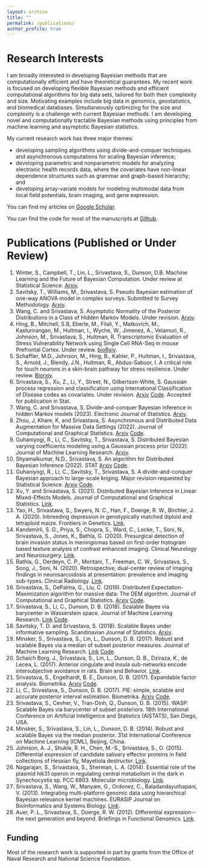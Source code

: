 ```yaml
---
layout: archive
title: ""
permalink: /publications/
author_profile: true
---
```


Research Interests
======
I am broadly interested in developing Bayesian methods that are computationally efficient and have theoretical guarantees. My recent work is focused on developing flexible Bayesian methods and efficient computational algorithms for big data sets, tailored for both their complexity and size. Motivating examples include big data in genomics, geostatistics, and biomedical databases. Simultaneously optimizing for the size and complexity is a challenge with current Bayesian methods. I am developing novel and computationally tractable Bayesian methods using principles from machine learning and asymptotic Bayesian statistics. 

My current research work has three major themes: 
* developing sampling algorithms using divide-and-conquer techniques and asynchronous computations for scaling Bayesian inference;  
* developing parametric and nonparametric models for analyzing electronic health records data, where the covariates have non-linear dependence structures such as grammar and graph-based hierarchy; and 
* developing array-variate models for modeling multimodal data from local field potentials, brain imaging, and gene expression.

You can find my articles on [Google Scholar](https://scholar.google.com/citations?user=BR_89wIAAAAJ&hl=en). 

You can find the code for most of the manuscripts at [Github](https://github.com/blayes). 

Publications (Published or Under Review)
======

1. Winter, S., Campbell, T., Lin, L., Srivastava, S., Dunson, D.B. Machine Learning and the Future of Bayesian Computation. Under review at Statistical Science. [Arxiv](https://arxiv.org/abs/2304.11251).
3. Savitsky, T., Williams, M., Srivastava, S. Pseudo Bayesian estimation of one-way ANOVA model in complex surveys. Submitted to Survey Methodology. [Arxiv](https://arxiv.org/abs/2004.06191). 
2. Wang, C. and Srivastava, S. Asymptotic Normality of the Posterior Distributions in a Class of Hidden Markov Models. Under revision. [Arxiv](https://arxiv.org/abs/2105.14394).
1. Hing, B., Mitchell, S.B, Eberle, M., Filali, Y., Matkovich, M., Kasturirangan, M., Hultman, I., Wyche, W., Jimenez, A., Velamuri, R., Johnson, M., Srivastava, S., Hultman, R. Transcriptomic Evaluation of Stress Vulnerability Network using Single Cell RNA-Seq in mouse Prefrontal Cortex. Under review. [bioRxiv](https://www.biorxiv.org/content/10.1101/2023.05.14.540705v1.abstract).
1. Schaffler, M.D., Johnson, M., Hing, B., Kahler, P., Hultman, I., Srivastava, S., Arnold, J., Blendy, J.N., Hultman, R., Abdus-Saboor, I. A critical role for touch neurons in a skin-brain pathway for stress resilience. Under review. [Biorxiv](https://www.biorxiv.org/content/10.1101/2022.05.23.493062v1). 
1. Srivastava, S., Xu, Z., Li, Y., Street, N., Gilbertson-White, S. Gaussian process regression and classification using International Classification of Disease codes as covariates. Under revision.  [Arxiv](http://arxiv.org/abs/2108.01813) [Code](https://github.com/blayes/ehr-data-analysis). Accepted for publication in Stat.
1. Wang, C. and Srivastava, S. Divide-and-conquer Bayesian inference in hidden Markov models (2023). Electronic Journal of Statistics. [Arxiv](https://arxiv.org/abs/2105.14395). 
1. Zhou, J, Khare, K, and Srivastava, S. Asynchronous and Distributed Data Augmentation for Massive Data Settings (2022). Journal of Computational and Graphical Statistics. [Arxiv](https://arxiv.org/abs/2109.08969) [Code](https://github.com/blayes/ADDA). 
2. Guhaniyogi, R., Li, C., Savitsky, T., Srivastava, S. Distributed Bayesian varying coefficients modeling using a Gaussian process prior (2022). Journal of Machine Learning Research. [Arxiv](https://arxiv.org/abs/2006.00783). 
2. Shyamalkumar, N.D., Srivastava, S. An algorithm for Distributed Bayesian Inference (2022). STAT [Arxiv](https://arxiv.org/abs/1911.07947) [Code](https://github.com/blayes/location-scatter-wasp). 
3. Guhaniyogi, R., Li, C., Savitsky, T., Srivastava, S. A divide-and-conquer Bayesian approach to large-scale kriging. Major revision requested by Statistical Science. [Arxiv](https://arxiv.org/abs/1712.09767) [Code](https://github.com/blayes/LSWASP).
4. Xu, Y. and Srivastava, S. (2021). Distributed Bayesian Inference in Linear Mixed-Effects Models. Journal of Computational and Graphical Statistics. [Link](https://www.tandfonline.com/doi/abs/10.1080/10618600.2020.1869025). 
5. Yao, H., Srivastava, S., Swyers, N. C., Han, F., Doerge, R. W., Birchler, J. A. (2020). Inbreeding depression in genotypically matched diploid and tetraploid maize. Frontiers in Genetics. [Link](https://www.frontiersin.org/articles/10.3389/fgene.2020.564928/full).
6. Kandemirli, S. G., Priya, S., Chopra, S., Ward, C., Locke, T., Soni, N., Srivastava, S., Jones, K., Bathla, G. (2020). Presurgical detection of brain invasion status in meningiomas based on first-order histogram based texture analysis of contrast enhanced imaging. Clinical Neurology and Neurosurgery. [Link](https://europepmc.org/article/med/32932028).
7. Bathla, G., Derdeyn, C. P., Moritani, T., Freeman, C. W., Srivastava, S., Song, J., Soni, N. (2020). Retrospective, dual-center review of imaging findings in neurosarcoidosis at presentation: prevalence and imaging sub-types. Clinical Radiology. [Link](https://pubmed.ncbi.nlm.nih.gov/32703543/).
8. Srivastava, S., DePalma, G., Liu, C. (2019). Distributed Expectation-Maximization algorithm for massive data: The DEM algorithm. Journal of Computational and Graphical Statistics. [Arxiv](https://arxiv.org/abs/1806.07533) [Code](https://github.com/blayes/DEM).
9. Srivastava, S., Li, C., Dunson, D. B. (2018). Scalable Bayes via barycenter in Wasserstein space. Journal of Machine Learning Research. [Link](https://jmlr.org/papers/v19/17-084.html) [Code](https://github.com/blayes/WASP).
10. Savitsky, T. D. and Srivastava, S. (2018). Scalable Bayes under informative sampling. Scandinavian Journal of Statistics. [Arxiv](https://arxiv.org/abs/1606.07488).
11. Minsker, S., Srivastava, S., Lin, L., Dunson, D. B. (2017). Robust and scalable Bayes via a median of subset posterior measures. Journal of Machine Learning Research. [Link](https://jmlr.org/papers/v18/16-655.html) [Code](https://github.com/blayes/Mposterior).
12. Schaich Borg, J., Srivastava, S., Lin, L., Dunson, D. B., Dziraza, K., de Lecea, L. (2017). Anterior cingulate and insula sub-networks encode intersubjective avoidance in rats. Brain and Behavior. [Link](https://onlinelibrary.wiley.com/doi/full/10.1002/brb3.710).
13. Srivastava, S., Engelhardt, B. E., Dunson, D. B. (2017). Expandable factor analysis. Biometrika. [Arxiv](https://arxiv.org/abs/1407.1158) [Code](https://github.com/blayes/xfa).
14. Li, C., Srivastava, S., Dunson, D. B. (2017). PIE: simple, scalable and accurate posterior interval estimation. Biometrika. [Arxiv](https://arxiv.org/abs/1605.04029) [Code](https://github.com/blayes/PIE).
15. Srivastava, S., Cevher, V., Tran-Dinh, Q., Dunson, D. B. (2015). WASP: Scalable Bayes via barycenter of subset posteriors. 18th International Conference on Artificial Intelligence and Statistics (AISTATS), San Diego, USA. 
16. Minsker, S., Srivastava, S., Lin, L., Dunson, D. B. (2014). Robust and scalable Bayes via the median posterior. 31st International Conference on Machine Learning (ICML), Beijing, China.
12.	Johnson, A. J., Shukle, R. H., Chen, M.-S., Srivastava, S., O. (2015). Differential expression of candidate salivary effector proteins in field collections of Hessian fly, Mayetiola destructor. [Link](https://www.ncbi.nlm.nih.gov/pmc/articles/PMC4406158/).
13.	Nagarajan, S., Srivastava, S., Sherman, L. A. (2014). Essential role of the plasmid hik31 operon in regulating central metabolism in the dark in Synechocystis sp. PCC 6803. Molecular microbiology. [Link](https://pubmed.ncbi.nlm.nih.gov/24237382/).
14.	Srivastava, S., Wang, W., Manyam, G., Ordonez, C., Baladandayuthapani, V. (2013). Integrating multi-platform genomic data using hierarchical Bayesian relevance kernel machines. EURASIP Journal on Bioinformatics and Systems Biology. [Link](https://pubmed.ncbi.nlm.nih.gov/23809014/).
15.	Auer, P. L., Srivastava, S., Doerge, R. W. (2012). Differential expression--the next generation and beyond. Briefings in Functional Genomics. [Link](https://academic.oup.com/bfg/article/11/1/57/191815).

Funding
------

Most of the research work is supported in part by grants from the Office of Naval Research and National Science Foundation. 


